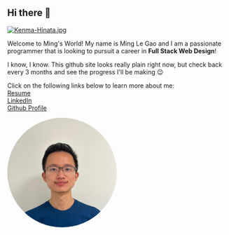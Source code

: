 ## Hi there 👋
<!--
1. Your name, photo, short bio with one fun fact about yourself. 
2. A link to your resume.
3. Links to your LinkedIn, and Github Profile
-->

<!--![GIF Test]([https://github.com/Your_Repository_Name/Your_GIF_Name.gif](https://media.tenor.com/c0gkOH-hN7QAAAAM/hinata-shouyou-kozume-kenma.gif))-->

[![Kenma-Hinata.jpg](https://i.postimg.cc/N06QNpMj/Kenma-Hinata.jpg)](https://postimg.cc/SXK0RLCB)

Welcome to Ming's World!
My name is Ming Le Gao and I am a passionate programmer that is looking to pursuit a career in **Full Stack Web Design**!

I know, I know. This github site looks really plain right now, but check back every 3 months and see the progress I'll be making 😉

Click on the following links below to learn more about me: <br>
[Resume](https://docs.google.com/document/d/1LGvoB-ZGkpGv6XJRXkkgYbpG1vfTlKWMqcmBhRUh0mY/edit) <br>
[LinkedIn](https://www.linkedin.com/in/minglegao/) <br>
[Github Profile ](https://github.com/minglegao2001)

<!-- 

![](profile-pic/profile.jpeg) 
Use the syntax above to add image using Markdown

-->
<img src="profile-pic/profile.jpeg" style = "height: 250px; width:250px; border-radius: 50%;"/>

<!--
**minglegao2001/minglegao2001** is a ✨ _special_ ✨ repository because its `README.md` (this file) appears on your GitHub profile.

Here are some ideas to get you started:

- 🔭 I’m currently working on ...
- 🌱 I’m currently learning ...
- 👯 I’m looking to collaborate on ...
- 🤔 I’m looking for help with ...
- 💬 Ask me about ...
- 📫 How to reach me: ...
- 😄 Pronouns: ...
- ⚡ Fun fact: ...
-->
